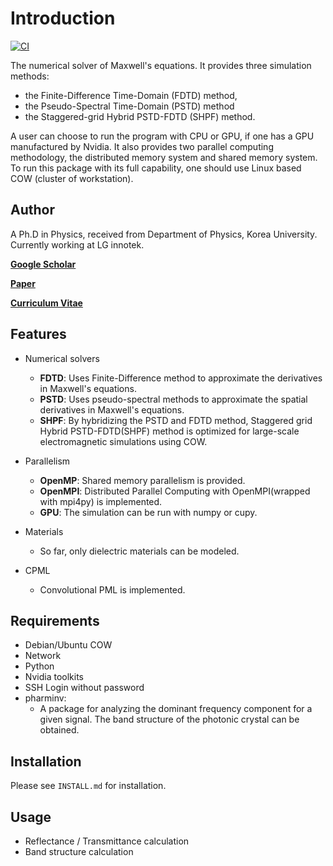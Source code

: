 # Introduction
[![CI](https://github.com/steve1029/SHPF/actions/workflows/blank.yml/badge.svg)](https://github.com/steve1029/SHPF/actions/workflows/blank.yml)

The numerical solver of Maxwell's equations.
It provides three simulation methods: 

* the Finite-Difference Time-Domain (FDTD) method, 
* the Pseudo-Spectral Time-Domain (PSTD) method 
* the Staggered-grid Hybrid PSTD-FDTD (SHPF) method.

A user can choose to run the program with CPU or GPU, if one has a GPU manufactured by Nvidia.
It also provides two parallel computing methodology, the distributed memory system and shared memory system.
To run this package with its full capability, one should use Linux based COW (cluster of workstation).

## Author
A Ph.D in Physics, received from Department of Physics, Korea University.
Currently working at LG innotek.

[**Google Scholar**](https://scholar.google.com/citations?user=iYm5ThEAAAAJ&hl=ko)

[**Paper**](https://doi.org/10.1016/j.cpc.2020.107631)

[**Curriculum Vitae**](/CV.pdf)

## Features
* Numerical solvers
  - **FDTD**: Uses Finite-Difference method to approximate the derivatives in Maxwell's equations.
  - **PSTD**: Uses pseudo-spectral methods to approximate the spatial derivatives in Maxwell's equations.
  - **SHPF**: By hybridizing the PSTD and FDTD method, Staggered grid Hybrid PSTD-FDTD(SHPF) method is optimized for large-scale electromagnetic simulations using COW. 

* Parallelism
  * **OpenMP**: Shared memory parallelism is provided.
  * **OpenMPI**: Distributed Parallel Computing with OpenMPI(wrapped with mpi4py) is implemented.
  * **GPU**: The simulation can be run with numpy or cupy.

* Materials
  * So far, only dielectric materials can be modeled.

* CPML
  * Convolutional PML is implemented.

## Requirements
* Debian/Ubuntu COW
* Network
* Python
* Nvidia toolkits
* SSH Login without password
* pharminv: 
  * A package for analyzing the dominant frequency component for a given signal. The band structure of the photonic crystal can be obtained.

## Installation
Please see `INSTALL.md` for installation.

## Usage
* Reflectance / Transmittance calculation
* Band structure calculation
